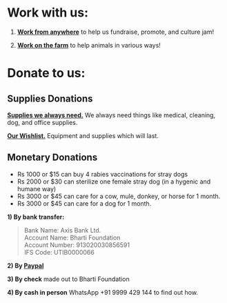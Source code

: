 Work with us:
==========
1) [**Work from anywhere**]( ?contact "contact" ) to help us fundraise, promote, and culture jam!

2) [**Work on the farm**]( ?farm) to help animals in various ways!

Donate to us:
=========
Supplies Donations
----------
[**Supplies we always need.**]( ?supplies "supplies" ) We always need things like medical, cleaning, dog, and office supplies.

[**Our Wishlist.**]( ?wishlist "wishlist" ) Equipment and supplies which will last.


Monetary Donations
----------
* Rs 1000 or $15 can buy 4 rabies vaccinations for stray dogs
* Rs 2000 or $30 can sterilize one female stray dog (in a hygenic and humane way)
* Rs 3000 or $45 can care for a cow, mule, donkey, or horse for 1 month.
* Rs 3000 or $45 can care for a dog for 1 month.

**1) By bank transfer:**

> Bank Name: Axis Bank Ltd.<br/>
> Account Name: Bharti Foundation<br/>
> Account Number: 913020030856591<br/>
> IFS Code: UTIB0000066<br/>

**2) By [Paypal](http://badmashpeepal.org/?support-us)**

**3) By check** made out to Bharti Foundation

**4) By cash in person** WhatsApp +91 9999 429 144 to find out how.

